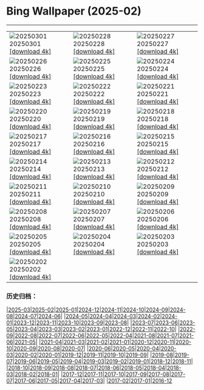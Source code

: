# Bing Wallpaper (2025-02)
**************

<table><tr><td><img class="wallpaper" src="https://www.bing.com/th?id=OHR.BhutanMonastery_ROW3073381457_1920x1080.jpg" alt="20250301"> 20250301 <a href="https://www.bing.com/th?id=OHR.BhutanMonastery_ROW3073381457_UHD.jpg">[download 4k]</a></td><td><img class="wallpaper" src="https://www.bing.com/th?id=OHR.PolarCub_ROW4617288706_1920x1080.jpg" alt="20250228"> 20250228 <a href="https://www.bing.com/th?id=OHR.PolarCub_ROW4617288706_UHD.jpg">[download 4k]</a></td><td><img class="wallpaper" src="https://www.bing.com/th?id=OHR.ArgyllStalker_ROW3019480631_1920x1080.jpg" alt="20250227"> 20250227 <a href="https://www.bing.com/th?id=OHR.ArgyllStalker_ROW3019480631_UHD.jpg">[download 4k]</a></td></tr><tr><td><img class="wallpaper" src="https://www.bing.com/th?id=OHR.BryceHoodoos_ROW2996747589_1920x1080.jpg" alt="20250226"> 20250226 <a href="https://www.bing.com/th?id=OHR.BryceHoodoos_ROW2996747589_UHD.jpg">[download 4k]</a></td><td><img class="wallpaper" src="https://www.bing.com/th?id=OHR.GiantCuttlefish_ROW2970851266_1920x1080.jpg" alt="20250225"> 20250225 <a href="https://www.bing.com/th?id=OHR.GiantCuttlefish_ROW2970851266_UHD.jpg">[download 4k]</a></td><td><img class="wallpaper" src="https://www.bing.com/th?id=OHR.MtFujiSunrise_ROW2950020869_1920x1080.jpg" alt="20250224"> 20250224 <a href="https://www.bing.com/th?id=OHR.MtFujiSunrise_ROW2950020869_UHD.jpg">[download 4k]</a></td></tr><tr><td><img class="wallpaper" src="https://www.bing.com/th?id=OHR.StLouisArch_ROW2924911206_1920x1080.jpg" alt="20250223"> 20250223 <a href="https://www.bing.com/th?id=OHR.StLouisArch_ROW2924911206_UHD.jpg">[download 4k]</a></td><td><img class="wallpaper" src="https://www.bing.com/th?id=OHR.ChampakaSarasi_ROW1533931524_1920x1080.jpg" alt="20250222"> 20250222 <a href="https://www.bing.com/th?id=OHR.ChampakaSarasi_ROW1533931524_UHD.jpg">[download 4k]</a></td><td><img class="wallpaper" src="https://www.bing.com/th?id=OHR.CanadaDeer_ROW4993266615_1920x1080.jpg" alt="20250221"> 20250221 <a href="https://www.bing.com/th?id=OHR.CanadaDeer_ROW4993266615_UHD.jpg">[download 4k]</a></td></tr><tr><td><img class="wallpaper" src="https://www.bing.com/th?id=OHR.IceHoleOtter_ROW4882603576_1920x1080.jpg" alt="20250220"> 20250220 <a href="https://www.bing.com/th?id=OHR.IceHoleOtter_ROW4882603576_UHD.jpg">[download 4k]</a></td><td><img class="wallpaper" src="https://www.bing.com/th?id=OHR.BlueBelize_ROW4613488745_1920x1080.jpg" alt="20250219"> 20250219 <a href="https://www.bing.com/th?id=OHR.BlueBelize_ROW4613488745_UHD.jpg">[download 4k]</a></td><td><img class="wallpaper" src="https://www.bing.com/th?id=OHR.CatalanPyrenees_ROW4796947025_1920x1080.jpg" alt="20250218"> 20250218 <a href="https://www.bing.com/th?id=OHR.CatalanPyrenees_ROW4796947025_UHD.jpg">[download 4k]</a></td></tr><tr><td><img class="wallpaper" src="https://www.bing.com/th?id=OHR.HumpbackMother_ROW4438689523_1920x1080.jpg" alt="20250217"> 20250217 <a href="https://www.bing.com/th?id=OHR.HumpbackMother_ROW4438689523_UHD.jpg">[download 4k]</a></td><td><img class="wallpaper" src="https://www.bing.com/th?id=OHR.Misotsuchi2025_ROW4358740514_1920x1080.jpg" alt="20250216"> 20250216 <a href="https://www.bing.com/th?id=OHR.Misotsuchi2025_ROW4358740514_UHD.jpg">[download 4k]</a></td><td><img class="wallpaper" src="https://www.bing.com/th?id=OHR.PenguinLove_ROW4247133496_1920x1080.jpg" alt="20250215"> 20250215 <a href="https://www.bing.com/th?id=OHR.PenguinLove_ROW4247133496_UHD.jpg">[download 4k]</a></td></tr><tr><td><img class="wallpaper" src="https://www.bing.com/th?id=OHR.LakeTyrrell_ROW4188112983_1920x1080.jpg" alt="20250214"> 20250214 <a href="https://www.bing.com/th?id=OHR.LakeTyrrell_ROW4188112983_UHD.jpg">[download 4k]</a></td><td><img class="wallpaper" src="https://www.bing.com/th?id=OHR.GalapagosIguana_ROW4125098914_1920x1080.jpg" alt="20250213"> 20250213 <a href="https://www.bing.com/th?id=OHR.GalapagosIguana_ROW4125098914_UHD.jpg">[download 4k]</a></td><td><img class="wallpaper" src="https://www.bing.com/th?id=OHR.YungangGrottoes_ROW4043208628_1920x1080.jpg" alt="20250212"> 20250212 <a href="https://www.bing.com/th?id=OHR.YungangGrottoes_ROW4043208628_UHD.jpg">[download 4k]</a></td></tr><tr><td><img class="wallpaper" src="https://www.bing.com/th?id=OHR.UmbrellaDay_ROW3953766438_1920x1080.jpg" alt="20250211"> 20250211 <a href="https://www.bing.com/th?id=OHR.UmbrellaDay_ROW3953766438_UHD.jpg">[download 4k]</a></td><td><img class="wallpaper" src="https://www.bing.com/th?id=OHR.AlstromPoint_ROW3881630966_1920x1080.jpg" alt="20250210"> 20250210 <a href="https://www.bing.com/th?id=OHR.AlstromPoint_ROW3881630966_UHD.jpg">[download 4k]</a></td><td><img class="wallpaper" src="https://www.bing.com/th?id=OHR.SnowySvaneti_ROW3815244842_1920x1080.jpg" alt="20250209"> 20250209 <a href="https://www.bing.com/th?id=OHR.SnowySvaneti_ROW3815244842_UHD.jpg">[download 4k]</a></td></tr><tr><td><img class="wallpaper" src="https://www.bing.com/th?id=OHR.BlueNorway_ROW3731511173_1920x1080.jpg" alt="20250208"> 20250208 <a href="https://www.bing.com/th?id=OHR.BlueNorway_ROW3731511173_UHD.jpg">[download 4k]</a></td><td><img class="wallpaper" src="https://www.bing.com/th?id=OHR.WhararikiBeach_ROW4180919774_1920x1080.jpg" alt="20250207"> 20250207 <a href="https://www.bing.com/th?id=OHR.WhararikiBeach_ROW4180919774_UHD.jpg">[download 4k]</a></td><td><img class="wallpaper" src="https://www.bing.com/th?id=OHR.ScottishSheep_ROW5260080843_1920x1080.jpg" alt="20250206"> 20250206 <a href="https://www.bing.com/th?id=OHR.ScottishSheep_ROW5260080843_UHD.jpg">[download 4k]</a></td></tr><tr><td><img class="wallpaper" src="https://www.bing.com/th?id=OHR.GoldenBridge_ROW5205659206_1920x1080.jpg" alt="20250205"> 20250205 <a href="https://www.bing.com/th?id=OHR.GoldenBridge_ROW5205659206_UHD.jpg">[download 4k]</a></td><td><img class="wallpaper" src="https://www.bing.com/th?id=OHR.RibbleheadViaduct_ROW5135125866_1920x1080.jpg" alt="20250204"> 20250204 <a href="https://www.bing.com/th?id=OHR.RibbleheadViaduct_ROW5135125866_UHD.jpg">[download 4k]</a></td><td><img class="wallpaper" src="https://www.bing.com/th?id=OHR.AustriaMarmot_ROW5065461814_1920x1080.jpg" alt="20250203"> 20250203 <a href="https://www.bing.com/th?id=OHR.AustriaMarmot_ROW5065461814_UHD.jpg">[download 4k]</a></td></tr><tr><td><img class="wallpaper" src="https://www.bing.com/th?id=OHR.FestungKonigsteinElbsandsteingebirge_ROW4984505024_1920x1080.jpg" alt="20250202"> 20250202 <a href="https://www.bing.com/th?id=OHR.FestungKonigsteinElbsandsteingebirge_ROW4984505024_UHD.jpg">[download 4k]</a></td><td></td><td></td></tr></table>

### 历史归档：

|[2025-03](/../2025-03/2025-03.md)|[2025-02](/2025-02.md)|[2025-01](/../2025-01/2025-01.md)|[2024-12](/../2024-12/2024-12.md)|[2024-11](/../2024-11/2024-11.md)|[2024-10](/../2024-10/2024-10.md)|[2024-09](/../2024-09/2024-09.md)|[2024-08](/../2024-08/2024-08.md)|[2024-07](/../2024-07/2024-07.md)|[2024-06](/../2024-06/2024-06.md)|
|[2024-05](/../2024-05/2024-05.md)|[2024-04](/../2024-04/2024-04.md)|[2024-03](/../2024-03/2024-03.md)|[2024-02](/../2024-02/2024-02.md)|[2024-01](/../2024-01/2024-01.md)|[2023-12](/../2023-12/2023-12.md)|[2023-11](/../2023-11/2023-11.md)|[2023-10](/../2023-10/2023-10.md)|[2023-09](/../2023-09/2023-09.md)|[2023-08](/../2023-08/2023-08.md)|
|[2023-07](/../2023-07/2023-07.md)|[2023-06](/../2023-06/2023-06.md)|[2023-05](/../2023-05/2023-05.md)|[2023-04](/../2023-04/2023-04.md)|[2023-03](/../2023-03/2023-03.md)|[2023-02](/../2023-02/2023-02.md)|[2023-01](/../2023-01/2023-01.md)|[2022-12](/../2022-12/2022-12.md)|[2022-11](/../2022-11/2022-11.md)|[2022-10](/../2022-10/2022-10.md)|
|[2022-09](/../2022-09/2022-09.md)|[2022-08](/../2022-08/2022-08.md)|[2022-07](/../2022-07/2022-07.md)|[2022-06](/../2022-06/2022-06.md)|[2022-05](/../2022-05/2022-05.md)|[2022-04](/../2022-04/2022-04.md)|[2021-08](/../2021-08/2021-08.md)|[2021-07](/../2021-07/2021-07.md)|[2021-06](/../2021-06/2021-06.md)|[2021-05](/../2021-05/2021-05.md)|
|[2021-04](/../2021-04/2021-04.md)|[2021-03](/../2021-03/2021-03.md)|[2021-02](/../2021-02/2021-02.md)|[2021-01](/../2021-01/2021-01.md)|[2020-12](/../2020-12/2020-12.md)|[2020-11](/../2020-11/2020-11.md)|[2020-10](/../2020-10/2020-10.md)|[2020-09](/../2020-09/2020-09.md)|[2020-08](/../2020-08/2020-08.md)|[2020-07](/../2020-07/2020-07.md)|
|[2020-06](/../2020-06/2020-06.md)|[2020-05](/../2020-05/2020-05.md)|[2020-04](/../2020-04/2020-04.md)|[2020-03](/../2020-03/2020-03.md)|[2020-02](/../2020-02/2020-02.md)|[2020-01](/../2020-01/2020-01.md)|[2019-12](/../2019-12/2019-12.md)|[2019-11](/../2019-11/2019-11.md)|[2019-10](/../2019-10/2019-10.md)|[2019-09](/../2019-09/2019-09.md)|
|[2019-08](/../2019-08/2019-08.md)|[2019-07](/../2019-07/2019-07.md)|[2019-06](/../2019-06/2019-06.md)|[2019-05](/../2019-05/2019-05.md)|[2019-04](/../2019-04/2019-04.md)|[2019-03](/../2019-03/2019-03.md)|[2019-02](/../2019-02/2019-02.md)|[2019-01](/../2019-01/2019-01.md)|[2018-12](/../2018-12/2018-12.md)|[2018-11](/../2018-11/2018-11.md)|
|[2018-10](/../2018-10/2018-10.md)|[2018-09](/../2018-09/2018-09.md)|[2018-08](/../2018-08/2018-08.md)|[2018-07](/../2018-07/2018-07.md)|[2018-06](/../2018-06/2018-06.md)|[2018-05](/../2018-05/2018-05.md)|[2018-04](/../2018-04/2018-04.md)|[2018-03](/../2018-03/2018-03.md)|[2018-02](/../2018-02/2018-02.md)|[2018-01](/../2018-01/2018-01.md)|
|[2017-12](/../2017-12/2017-12.md)|[2017-11](/../2017-11/2017-11.md)|[2017-10](/../2017-10/2017-10.md)|[2017-09](/../2017-09/2017-09.md)|[2017-08](/../2017-08/2017-08.md)|[2017-07](/../2017-07/2017-07.md)|[2017-06](/../2017-06/2017-06.md)|[2017-05](/../2017-05/2017-05.md)|[2017-04](/../2017-04/2017-04.md)|[2017-03](/../2017-03/2017-03.md)|
|[2017-02](/../2017-02/2017-02.md)|[2017-01](/../2017-01/2017-01.md)|[2016-12](/../2016-12/2016-12.md)